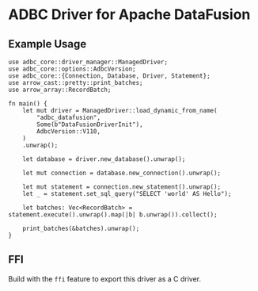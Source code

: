 <!---
  Licensed to the Apache Software Foundation (ASF) under one
  or more contributor license agreements.  See the NOTICE file
  distributed with this work for additional information
  regarding copyright ownership.  The ASF licenses this file
  to you under the Apache License, Version 2.0 (the
  "License"); you may not use this file except in compliance
  with the License.  You may obtain a copy of the License at

    http://www.apache.org/licenses/LICENSE-2.0

  Unless required by applicable law or agreed to in writing,
  software distributed under the License is distributed on an
  "AS IS" BASIS, WITHOUT WARRANTIES OR CONDITIONS OF ANY
  KIND, either express or implied.  See the License for the
  specific language governing permissions and limitations
  under the License.
-->

# ADBC Driver for Apache DataFusion

## Example Usage

```
use adbc_core::driver_manager::ManagedDriver;
use adbc_core::options::AdbcVersion;
use adbc_core::{Connection, Database, Driver, Statement};
use arrow_cast::pretty::print_batches;
use arrow_array::RecordBatch;

fn main() {
    let mut driver = ManagedDriver::load_dynamic_from_name(
        "adbc_datafusion",
        Some(b"DataFusionDriverInit"),
        AdbcVersion::V110,
    )
    .unwrap();

    let database = driver.new_database().unwrap();

    let mut connection = database.new_connection().unwrap();

    let mut statement = connection.new_statement().unwrap();
    let _ = statement.set_sql_query("SELECT 'world' AS Hello");

    let batches: Vec<RecordBatch> = statement.execute().unwrap().map(|b| b.unwrap()).collect();

    print_batches(&batches).unwrap();
}
```

## FFI

Build with the `ffi` feature to export this driver as a C driver.
